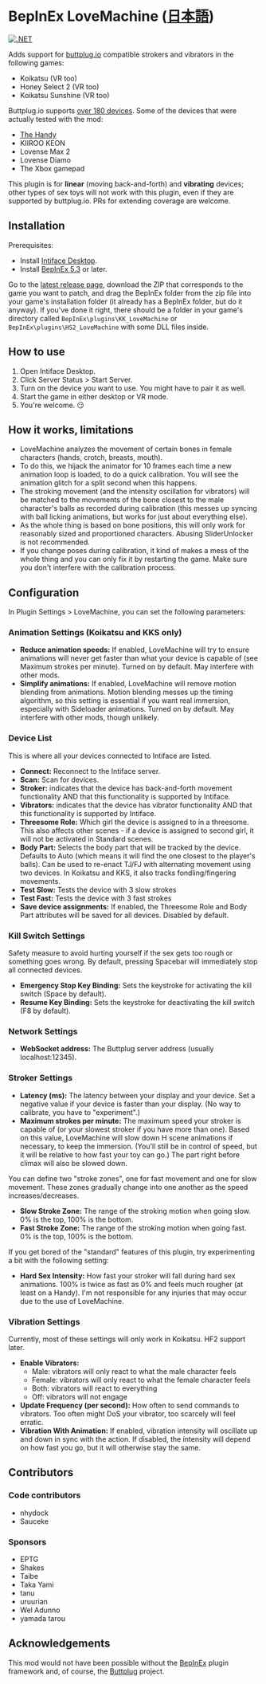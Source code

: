 # BepInEx LoveMachine ([日本語](マニュアル.md))
[![.NET](https://github.com/Sauceke/BepInEx.LoveMachine/actions/workflows/commit.yml/badge.svg)](https://github.com/Sauceke/BepInEx.LoveMachine/actions/workflows/commit.yml)

Adds support for [buttplug.io](https://buttplug.io/) compatible strokers and vibrators in the following games:
* Koikatsu (VR too)
* Honey Select 2 (VR too)
* Koikatsu Sunshine (VR too)

Buttplug.io supports [over 180 devices](https://iostindex.com/?filter0ButtplugSupport=4). Some of the devices that were actually tested with the mod:
* [The Handy](https://www.thehandy.com/?ref=saucekebenfield&utm_source=saucekebenfield&utm_medium=affiliate&utm_campaign=The+Handy+Affiliate+program)
* KIIROO KEON
* Lovense Max 2
* Lovense Diamo
* The Xbox gamepad

This plugin is for **linear** (moving back-and-forth) and **vibrating** devices; other types of sex toys will not work with this plugin, even if they are supported by buttplug.io. PRs for extending coverage are welcome.

## Installation
Prerequisites:
* Install [Intiface Desktop](https://intiface.com/desktop/).
* Install [BepInEx 5.3](https://github.com/BepInEx/BepInEx/releases) or later.

Go to the [latest release page](https://github.com/Sauceke/BepInEx.LoveMachine/releases), download the ZIP that corresponds to the game you want to patch, and drag the BepInEx folder from the zip file into your game's installation folder (it already has a BepInEx folder, but do it anyway). If you've done it right, there should be a folder in your game's directory called ``BepInEx\plugins\KK_LoveMachine`` or ``BepInEx\plugins\HS2_LoveMachine`` with some DLL files inside.

## How to use
1. Open Intiface Desktop.
1. Click Server Status > Start Server.
1. Turn on the device you want to use. You might have to pair it as well.
1. Start the game in either desktop or VR mode.
1. You're welcome. 😏

## How it works, limitations
* LoveMachine analyzes the movement of certain bones in female characters (hands, crotch, breasts, mouth).
* To do this, we hijack the animator for 10 frames each time a new animation loop is loaded, to do a quick calibration. You will see the animation glitch for a split second when this happens.
* The stroking movement (and the intensity oscillation for vibrators) will be matched to the movements of the bone closest to the male character's balls as recorded during calibration (this messes up syncing with ball licking animations, but works for just about everything else).
* As the whole thing is based on bone positions, this will only work for reasonably sized and proportioned characters. Abusing SliderUnlocker is not recommended.
* If you change poses during calibration, it kind of makes a mess of the whole thing and you can only fix it by restarting the game. Make sure you don't interfere with the calibration process.

## Configuration
In Plugin Settings > LoveMachine, you can set the following parameters:

### Animation Settings (Koikatsu and KKS only)
* **Reduce animation speeds:** If enabled, LoveMachine will try to ensure animations will never get faster than what your device is capable of (see Maximum strokes per minute). Turned on by default. May interfere with other mods.
* **Simplify animations:** If enabled, LoveMachine will remove motion blending from animations. Motion blending messes up the timing algorithm, so this setting is essential if you want real immersion, especially with Sideloader animations. Turned on by default. May interfere with other mods, though unlikely.

### Device List
This is where all your devices connected to Intiface are listed.
* **Connect:** Reconnect to the Intiface server.
* **Scan:** Scan for devices.
* **Stroker:** indicates that the device has back-and-forth movement functionality AND that this functionality is supported by Intiface.
* **Vibrators:** indicates that the device has vibrator functionality AND that this functionality is supported by Intiface.
* **Threesome Role:** Which girl the device is assigned to in a threesome. This also affects other scenes - if a device is assigned to second girl, it will not be activated in Standard scenes.
* **Body Part:** Selects the body part that will be tracked by the device. Defaults to Auto (which means it will find the one closest to the player's balls). Can be used to re-enact TJ/FJ with alternating movement using two devices. In Koikatsu and KKS, it also tracks fondling/fingering movements.
* **Test Slow:** Tests the device with 3 slow strokes
* **Test Fast:** Tests the device with 3 fast strokes
* **Save device assignments:** If enabled, the Threesome Role and Body Part attributes will be saved for all devices. Disabled by default.

### Kill Switch Settings
Safety measure to avoid hurting yourself if the sex gets too rough or something goes wrong. By default, pressing Spacebar will immediately stop all connected devices.
* **Emergency Stop Key Binding:** Sets the keystroke for activating the kill switch (Space by default).
* **Resume Key Binding:** Sets the keystroke for deactivating the kill switch (F8 by default).

### Network Settings
* **WebSocket address:** The Buttplug server address (usually localhost:12345).

### Stroker Settings
* **Latency (ms):** The latency between your display and your device. Set a negative value if your device is faster than your display. (No way to calibrate, you have to "experiment".)
* **Maximum strokes per minute:** The maximum speed your stroker is capable of (or your slowest stroker if you have more than one). Based on this value, LoveMachine will slow down H scene animations if necessary, to keep the immersion. (You'll still be in control of speed, but it will be relative to how fast your toy can go.) The part right before climax will also be slowed down.

You can define two "stroke zones", one for fast movement and one for slow movement. These zones gradually change into one another as the speed increases/decreases.
* **Slow Stroke Zone:** The range of the stroking motion when going slow. 0% is the top, 100% is the bottom.
* **Fast Stroke Zone:** The range of the stroking motion when going fast. 0% is the top, 100% is the bottom.

If you get bored of the "standard" features of this plugin, try experimenting a bit with the following setting:
* **Hard Sex Intensity:** How fast your stroker will fall during hard sex animations. 100% is twice as fast as 0% and feels much rougher (at least on a Handy). I'm not responsible for any injuries that may occur due to the use of LoveMachine.

### Vibration Settings
Currently, most of these settings will only work in Koikatsu. HF2 support later.
* **Enable Vibrators:**
  * Male: vibrators will only react to what the male character feels
  * Female: vibrators will only react to what the female character feels
  * Both: vibrators will react to everything
  * Off: vibrators will not engage
* **Update Frequency (per second):** How often to send commands to vibrators. Too often might DoS your vibrator, too scarcely will feel erratic.
* **Vibration With Animation:** If enabled, vibration intensity will oscillate up and down in sync with the action. If disabled, the intensity will depend on how fast you go, but it will otherwise stay the same.

## Contributors

### Code contributors
* nhydock
* Sauceke

### Sponsors
* EPTG
* Shakes
* Taibe
* Taka Yami
* tanu
* uruurian
* Wel Adunno
* yamada tarou

## Acknowledgements
This mod would not have been possible without the [BepInEx](https://github.com/BepInEx) plugin framework and, of course, the [Buttplug](https://buttplug.io/) project.
